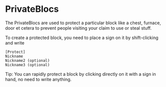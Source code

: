# PrivateBlocs

The PrivateBlocs are used to protect a particular block like a chest, furnace, door et cetera to prevent people visiting your claim to use or steal stuff.

To create a protected block, you need to place a sign on it by shift-clicking and write 
```
[Protect]
Nickname 
Nickname2 (optional)
Nickname3 (optional)
```

Tip: You can rapidly protect a block by clicking directly on it with a sign in hand, no need to write anything.
